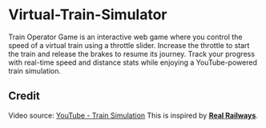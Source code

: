 # Virtual-Train-Simulator
Train Operator Game is an interactive web game where you control the speed of a virtual train using a throttle slider. Increase the throttle to start the train and release the brakes to resume its journey. Track your progress with real-time speed and distance stats while enjoying a YouTube-powered train simulation.

## Credit
Video source: [YouTube - Train Simulation](https://www.youtube.com/watch?v=kUDxhIyaCEA)
This is inspired by **[Real Railways](http://www.realrailways.com)**.
